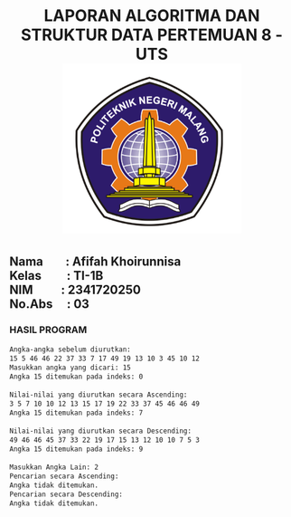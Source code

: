 <h1 align="center">LAPORAN ALGORITMA DAN STRUKTUR DATA
PERTEMUAN  8 - UTS

<br>
<img src="picture/logopolinema.png" height="300">
</h1>

<h2>Nama &nbsp;&nbsp;&nbsp;&nbsp;&nbsp;&nbsp;&nbsp;:&nbsp;Afifah Khoirunnisa
<br>
Kelas &nbsp;&nbsp;&nbsp;&nbsp;&nbsp;&nbsp;&nbsp;&nbsp;:&nbsp;TI-1B
<br>
NIM&nbsp;&nbsp;&nbsp;&nbsp;&nbsp;&nbsp;&nbsp;&nbsp;&nbsp;&nbsp;:&nbsp;2341720250
<br>
No.Abs&nbsp;&nbsp;&nbsp;&nbsp;&nbsp;:&nbsp;03</h2>


### HASIL PROGRAM

```
Angka-angka sebelum diurutkan: 
15 5 46 46 22 37 33 7 17 49 19 13 10 3 45 10 12
Masukkan angka yang dicari: 15
Angka 15 ditemukan pada indeks: 0

Nilai-nilai yang diurutkan secara Ascending:
3 5 7 10 10 12 13 15 17 19 22 33 37 45 46 46 49 
Angka 15 ditemukan pada indeks: 7

Nilai-nilai yang diurutkan secara Descending:
49 46 46 45 37 33 22 19 17 15 13 12 10 10 7 5 3 
Angka 15 ditemukan pada indeks: 9

Masukkan Angka Lain: 2
Pencarian secara Ascending:
Angka tidak ditemukan.
Pencarian secara Descending:
Angka tidak ditemukan.
```
